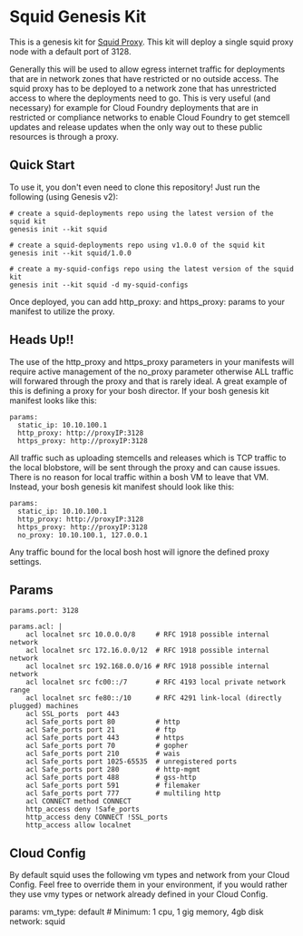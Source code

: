 Squid Genesis Kit
=================

This is a genesis kit for [Squid Proxy](http://www.squid-cache.org/).  This kit will deploy a single squid proxy node with a default port of 3128.  

Generally this will be used to allow egress internet traffic for deployments that are in network zones that have restricted or no outside access.  The squid proxy has to be deployed to a network zone that has unrestricted access to where the deployments need to go. This is very useful (and necessary) for example for Cloud Foundry deployments that are in restricted or compliance networks to enable Cloud Foundry to get stemcell updates and release updates when the only way out to these public resources is through a proxy.   



Quick Start
-----------

To use it, you don't even need to clone this repository! Just run
the following (using Genesis v2):

```
# create a squid-deployments repo using the latest version of the squid kit
genesis init --kit squid

# create a squid-deployments repo using v1.0.0 of the squid kit
genesis init --kit squid/1.0.0

# create a my-squid-configs repo using the latest version of the squid kit
genesis init --kit squid -d my-squid-configs
```

Once deployed, you can add http_proxy: and https_proxy: params to your manifest to utilize the proxy.

Heads Up!!
-------
The use of the http_proxy and https_proxy parameters in your manifests will require active management of the no_proxy parameter otherwise ALL traffic will forwared through the proxy and that is rarely ideal. A great example of this is defining a proxy for your bosh director.  If your bosh genesis kit manifest looks like this:

```
params:
  static_ip: 10.10.100.1
  http_proxy: http://proxyIP:3128
  https_proxy: http://proxyIP:3128
```

All traffic such as uploading stemcells and releases which is TCP traffic to the local blobstore, will be sent through the proxy and can cause issues. There is no reason for local traffic within a bosh VM to leave that VM. Instead, your bosh genesis kit manifest should look like this:
```
params:
  static_ip: 10.10.100.1
  http_proxy: http://proxyIP:3128
  https_proxy: http://proxyIP:3128
  no_proxy: 10.10.100.1, 127.0.0.1
```

Any traffic bound for the local bosh host will ignore the defined proxy settings.



Params
------

```
params.port: 3128
  
params.acl: |
    acl localnet src 10.0.0.0/8     # RFC 1918 possible internal network
    acl localnet src 172.16.0.0/12  # RFC 1918 possible internal network
    acl localnet src 192.168.0.0/16 # RFC 1918 possible internal network
    acl localnet src fc00::/7       # RFC 4193 local private network range
    acl localnet src fe80::/10      # RFC 4291 link-local (directly plugged) machines
    acl SSL_ports  port 443
    acl Safe_ports port 80          # http
    acl Safe_ports port 21          # ftp
    acl Safe_ports port 443         # https
    acl Safe_ports port 70          # gopher
    acl Safe_ports port 210         # wais
    acl Safe_ports port 1025-65535  # unregistered ports
    acl Safe_ports port 280         # http-mgmt
    acl Safe_ports port 488         # gss-http
    acl Safe_ports port 591         # filemaker
    acl Safe_ports port 777         # multiling http
    acl CONNECT method CONNECT
    http_access deny !Safe_ports
    http_access deny CONNECT !SSL_ports
    http_access allow localnet
```

Cloud Config
------------

By default squid uses the following vm types and network from your Cloud Config. Feel free to override them in your environment, if you would rather they use vmy types or network already defined in your Cloud Config.

params:
  vm_type: default # Minimum: 1 cpu, 1 gig memory, 4gb disk
  network: squid


